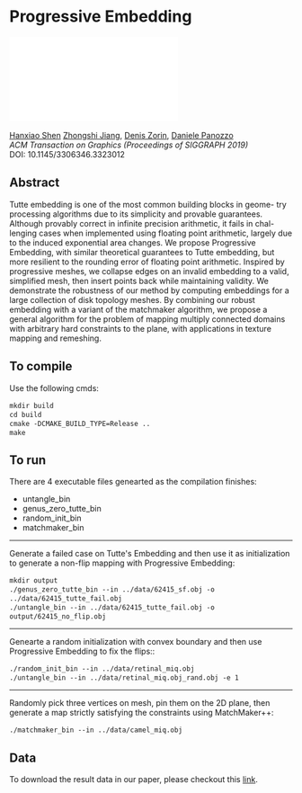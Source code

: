 # Progressive Embedding

![](figure/teaser.pdf)

[Hanxiao Shen](http://cs.nyu.edu/~hanxiao/) [Zhongshi Jiang](http://cs.nyu.edu/~zhongshi/), [Denis Zorin](https://cims.nyu.edu/gcl/denis.html), [Daniele Panozzo](http://cs.nyu.edu/~panozzo/)<br/>
*ACM Transaction on Graphics (Proceedings of SIGGRAPH 2019)*<br/>
DOI: 10.1145/3306346.3323012

## Abstract
Tutte embedding is one of the most common building blocks in geome- try processing algorithms due to its simplicity and provable guarantees. Although provably correct in infinite precision arithmetic, it fails in chal- lenging cases when implemented using floating point arithmetic, largely due to the induced exponential area changes.
We propose Progressive Embedding, with similar theoretical guarantees to Tutte embedding, but more resilient to the rounding error of floating point arithmetic. Inspired by progressive meshes, we collapse edges on an invalid embedding to a valid, simplified mesh, then insert points back while maintaining validity. We demonstrate the robustness of our method by computing embeddings for a large collection of disk topology meshes.
By combining our robust embedding with a variant of the matchmaker algorithm, we propose a general algorithm for the problem of mapping multiply connected domains with arbitrary hard constraints to the plane, with applications in texture mapping and remeshing.

## To compile

Use the following cmds:
```
mkdir build
cd build
cmake -DCMAKE_BUILD_TYPE=Release ..
make
```

## To run

There are 4 executable files genearted as the compilation finishes:

- untangle_bin
- genus_zero_tutte_bin
- random_init_bin
- matchmaker_bin

---

Generate a failed case on Tutte's Embedding and then use it as initialization to generate a non-flip mapping with Progressive Embedding:
```
mkdir output
./genus_zero_tutte_bin --in ../data/62415_sf.obj -o ../data/62415_tutte_fail.obj
./untangle_bin --in ../data/62415_tutte_fail.obj -o output/62415_no_flip.obj
```

---

Genearte a random initialization with convex boundary and then use Progressive Embedding to fix the flips::
```
./random_init_bin --in ../data/retinal_miq.obj
./untangle_bin --in ../data/retinal_miq.obj_rand.obj -e 1
```

---

Randomly pick three vertices on mesh, pin them on the 2D plane, then generate a map
strictly satisfying the constraints using MatchMaker++:
```
./matchmaker_bin --in ../data/camel_miq.obj
```

## Data

To download the result data in our paper, please checkout this [link](https://drive.google.com/file/d/1caGIzPd9trlx0EvBbE06S2L3g1kHvIwJ/view?usp=sharing).

